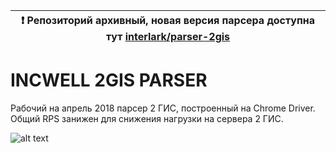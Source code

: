 | :exclamation:  Репозиторий архивный, новая версия парсера доступна тут [interlark/parser-2gis](https://github.com/interlark/parser-2gis)   |
|-----------------------------------------|

# INCWELL 2GIS PARSER

Рабочий на апрель 2018 парсер 2 ГИС, построенный на Chrome Driver.
Общий RPS занижен для снижения нагрузки на сервера 2 ГИС.

![alt text](https://sun9-4.userapi.com/c840536/v840536272/70b50/AKv3rYllyFE.jpg)
